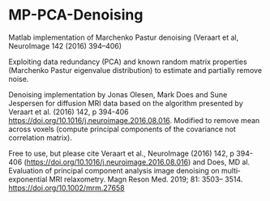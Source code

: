 # MP-PCA-Denoising

Matlab implementation of Marchenko Pastur denoising (Veraart et al, NeuroImage 142 (2016) 394–406)

Exploiting data redundancy (PCA) and known random matrix properties 
(Marchenko Pastur eigenvalue distribution) to estimate and partially remove noise.

Denoising implementation by Jonas Olesen, Mark Does and Sune Jespersen for diffusion 
MRI data based on the algorithm presented by Veraart et al. (2016) 142, p
394-406 https://doi.org/10.1016/j.neuroimage.2016.08.016.
Modified to remove mean across voxels (compute principal components of
the covariance not correlation matrix).

Free to use, but please cite Veraart et al., NeuroImage (2016) 142, p
394-406 (https://doi.org/10.1016/j.neuroimage.2016.08.016) and  Does, MD al. Evaluation of principal component analysis image denoising on multi‐exponential MRI relaxometry. Magn Reson Med. 2019; 81: 3503– 3514. https://doi.org/10.1002/mrm.27658 
